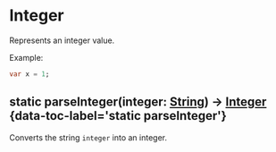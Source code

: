 # Integer

Represents an integer value.

Example:
```dart
var x = 1;
```

## static parseInteger(integer: [String](string.md)) -> [Integer](integer.md) {data-toc-label='static parseInteger'}

Converts the string `integer` into an integer.
